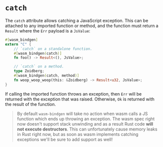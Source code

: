 # `catch`

The `catch` attribute allows catching a JavaScript exception. This can be
attached to any imported function or method, and the function must return a
`Result` where the `Err` payload is a `JsValue`:

```rust
#[wasm_bindgen]
extern "C" {
    // `catch` on a standalone function.
    #[wasm_bindgen(catch)]
    fn foo() -> Result<(), JsValue>;

    // `catch` on a method.
    type Zoidberg;
    #[wasm_bindgen(catch, method)]
    fn woop_woop_woop(this: &Zoidberg) -> Result<u32, JsValue>;
}
```

If calling the imported function throws an exception, then `Err` will be
returned with the exception that was raised. Otherwise, `Ok` is returned with
the result of the function.

> By default `wasm-bindgen` will take no action when wasm calls a JS function
> which ends up throwing an exception. The wasm spec right now doesn't support
> stack unwinding and as a result Rust code **will not execute destructors**.
> This can unfortunately cause memory leaks in Rust right now, but as soon as
> wasm implements catching exceptions we'll be sure to add support as well!
